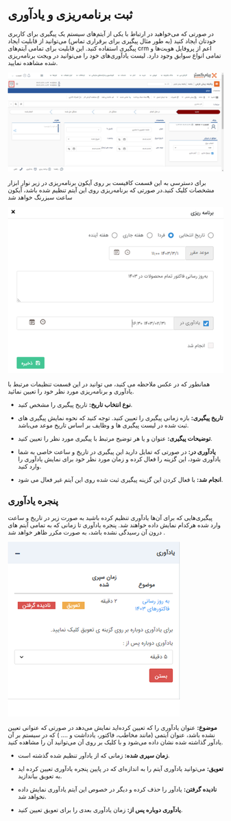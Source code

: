 #  ثبت برنامه‌ریزی و یادآوری 

در صورتی که می‌خواهید در ارتباط با یکی از آیتم‌های سیستم یک پیگیری برای کاربری خودتان ایجاد کنید (به طور مثال پیگیری برای برقراری تماس) می‌توانید از قابلیت ایجاد پیگیری استفاده کنید. این قابلیت برای تمامی آیتم‌های crm اعم از پروفایل هویت‌ها و تمامی انواع سوابق وجود دارد. لیست یادآوری‌های خود را می‌توانید در ویجت برنامه‌ریزی شده مشاهده نمایید.

![آیکون برنامه‌ریزی](./Images/new-planningicon_2.8.3.png)

برای دسترسی به این قسمت کافیست بر روی آیکون برنامه‌ریزی در زیر نوار ابزار مشخصات کلیک کنید.در صورتی که برنامه‌ریزی روی این آیتم تنظیم شده باشد، آیکون ساعت سبزرنگ خواهد شد

![ثبت برنامه‌ریزی](./Images/new-planning_2.8.3.png)

همانطور که در عکس ملاحظه می کنید، می توانید در این قسمت تنظیمات مرتبط با یادآوری و برنامه‌ریزی مورد نظر خود را تعیین نمائید.

- **نوع انتخاب تاریخ:** تاریخ پیگیری را مشخص کنید.

- **تاریخ پیگیری:** بازه زمانی پیگیری را تعیین کنید. توجه کنید که نحوه نمایش پیگیری های ثبت شده در لیست پیگیری ها و وظایف بر اساس تاریخ موعد می‌باشد.

- **توضیحات پیگیری:** عنوان و یا هر توضیح مرتبط با پیگیری مورد نظر را تعیین کنید.

- **یادآوری در:** در صورتی که تمایل دارید این پیگیری در تاریخ و ساعت خاصی به شما یادآوری شود، این گزینه را فعال کرده و زمان مورد نظر خود برای نمایش یادآوری را وارد کنید.

- **انجام شد:** با فعال کردن این گزینه پیگیری ثبت شده روی این آیتم غیر فعال می شود.

## پنجره یادآوری

پیگیری‌هایی که برای آن‌ها یادآوری تنظیم کرده باشید به صورت زیر در تاریخ و ساعت وارد شده هرکدام نمایش داده خواهند شد. پنجره یادآوری تا زمانی که به تمامی آیتم های درون آن رسیدگی نشده باشد، به صورت مکرر ظاهر خواهد شد .

![پنجره یادآوری](./Images/reminder_2.8.3.png)

**موضوع:**  عنوان یادآوری را که تعیین کرده‌اید نمایش می‌دهد در صورتی که عنوانی تعیین نشده باشد، عنوان آیتمی (مانند مخاطب، فاکتور، یادداشت و .... )  که در سیستم بر آن یادآور گذاشته شده نشان داده می‌شود و با کلیک بر روی آن می‌توانید آن را مشاهده کنید.

- **زمان سپری شده:** زمانی که از یادآور تنظیم شده گذشته است.

- **تعویق:** می‌توانید یادآوری آیتم را به اندازه‌ای که در پایین پنجره یادآوری تعیین کرده اید به تعویق بیاندازید.

- **نادیده گرفتن:** یادآور را حذف کرده و دیگر در خصوص این آیتم یادآوری نمایش داده نخواهد شد.

- **یادآوری دوباره پس از:** زمان یادآوری بعدی را برای تعویق تعیین کنید.

